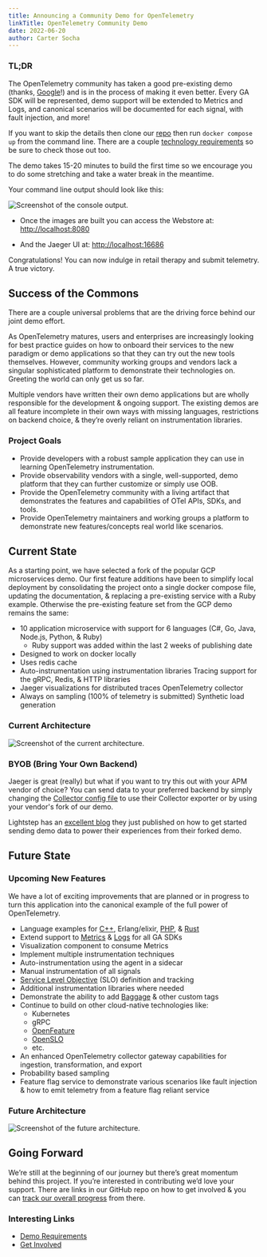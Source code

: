 ```yaml
---
title: Announcing a Community Demo for OpenTelemetry
linkTitle: OpenTelemetry Community Demo
date: 2022-06-20
author: Carter Socha
---
```


### TL;DR

The OpenTelemetry community has taken a good pre-existing demo (thanks,
[Google](https://github.com/GoogleCloudPlatform/microservices-demo)!) and is in
the process of making it even better. Every GA SDK will be represented, demo
support will be extended to Metrics and Logs, and canonical scenarios will be
documented for each signal, with fault injection, and more!

If you want to skip the details then clone our
[repo](https://github.com/open-telemetry/opentelemetry-demo-webstore) then run
`docker compose up` from the command line. There are a couple [technology
requirements](https://github.com/open-telemetry/opentelemetry-demo-webstore#local-quickstart)
so be sure to check those out too.

The demo takes 15-20 minutes to build the first time so we encourage you to do some stretching and
take a water break in the meantime.

Your command line output should look like this:

![Screenshot of the console output.](/img/blog/otel-webstore-app-output.png
"Screenshot of the console output")

- Once the images are built you can access the Webstore at:
  <http://localhost:8080>

- And the Jaeger UI at: <http://localhost:16686>

Congratulations! You can now indulge in retail therapy and submit telemetry. A
true victory.

## Success of the Commons

There are a couple universal problems that are the driving force behind our
joint demo effort.

As OpenTelemetry matures, users and enterprises are increasingly looking for
best practice guides on how to onboard their services to the new paradigm or
demo applications so that they can try out the new tools themselves. However,
community working groups and vendors lack a singular sophisticated platform to
demonstrate their technologies on. Greeting the world can only get us so far.

Multiple vendors have written their own demo applications but are wholly
responsible for the development & ongoing support. The existing demos are all
feature incomplete in their own ways with missing languages, restrictions on
backend choice, & they’re overly reliant on instrumentation libraries.

### Project Goals

- Provide developers with a robust sample application they can use in learning
OpenTelemetry instrumentation.
- Provide observability vendors with a single, well-supported, demo platform
that they can further customize or simply use OOB.
- Provide the OpenTelemetry community with a living artifact that demonstrates
the features and capabilities of OTel APIs, SDKs, and tools.
- Provide OpenTelemetry maintainers and working groups a platform to demonstrate
new features/concepts real world like scenarios.

## Current State

As a starting point, we have selected a fork of the popular GCP microservices
demo. Our first feature additions have been to simplify local deployment by
consolidating the project onto a single docker compose file, updating the
documentation, & replacing a pre-existing service with a Ruby example. Otherwise
the pre-existing feature set from the GCP demo remains the same:

- 10 application microservice with support for 6 languages (C#, Go, Java,
Node.js, Python, & Ruby)
  - Ruby support was added within the last 2 weeks of publishing date
- Designed to work on docker locally
- Uses redis cache
- Auto-instrumentation using instrumentation libraries Tracing support for the
gRPC, Redis, & HTTP libraries
- Jaeger visualizations for distributed traces OpenTelemetry collector
- Always on sampling (100% of telemetry is submitted) Synthetic load generation

### Current Architecture

![Screenshot of the current
architecture.](/img/blog/current-demo-architecture.png "Screenshot of the
current architecture")

### BYOB (Bring Your Own Backend)

Jaeger is great (really) but what if you want to try this out with your APM
vendor of choice? You can send data to your preferred backend by simply changing
the [Collector
config file](https://github.com/open-telemetry/opentelemetry-demo-webstore#bring-your-own-backend)
to use their Collector exporter or by using your vendor's fork of our demo.

Lightstep has an [excellent
blog](https://lightstep.com/blog/observability-mythbusters-how-hard-is-it-to-get-started-with-opentelemetry)
they just published on how to get started sending demo data to power their
experiences from their forked demo.

## Future State

### Upcoming New Features

We have a lot of exciting improvements that are planned or in progress to turn
this application into the canonical example of the full power of OpenTelemetry.

- Language examples for
  [C++](https://github.com/open-telemetry/opentelemetry-demo-webstore/issues/36),
  Erlang/elixir,
  [PHP](https://github.com/open-telemetry/opentelemetry-demo-webstore/issues/34),
  &
  [Rust](https://github.com/open-telemetry/opentelemetry-demo-webstore/issues/35)
- Extend support to
  [Metrics](https://github.com/open-telemetry/opentelemetry-demo-webstore/issues/43)
  &
  [Logs](https://github.com/open-telemetry/opentelemetry-demo-webstore/issues/44)
  for all GA SDKs
- Visualization component to consume Metrics
- Implement multiple instrumentation techniques
- Auto-instrumentation using the agent in a sidecar
- Manual instrumentation of all signals
- [Service Level Objective](https://github.com/OpenSLO/OpenSLO#slo) (SLO)
  definition and tracking
- Additional instrumentation libraries where needed
- Demonstrate the ability to add
  [Baggage](https://github.com/open-telemetry/opentelemetry-demo-webstore/issues/100)
  & other custom tags
- Continue to build on other cloud-native technologies like:
  - Kubernetes
  - gRPC
  - [OpenFeature](https://github.com/open-feature)
  - [OpenSLO](https://github.com/OpenSLO/OpenSLO)
  - etc.
- An enhanced OpenTelemetry collector gateway capabilities for ingestion,
  transformation, and export
- Probability based sampling
- Feature flag service to demonstrate various scenarios like fault injection &
  how to emit telemetry from a feature flag reliant service

### Future Architecture

![Screenshot of the future architecture.](/img/blog/future-demo-architecture.png
"Screenshot of the future architecture")

## Going Forward

We’re still at the beginning of our journey but there’s great momentum behind
this project. If you’re interested in contributing we’d love your support. There
are links in our GitHub repo on how to get involved & you can [track our overall
progress](https://github.com/open-telemetry/opentelemetry-demo-webstore/issues)
from there.

### Interesting Links

- [Demo Requirements](https://github.com/open-telemetry/opentelemetry-demo-webstore/tree/main/docs/requirements)
- [Get Involved](https://github.com/open-telemetry/opentelemetry-demo-webstore#contributing)
